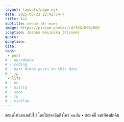```yaml
---
layout: layouts/page.njk
date: 2025-05-21 22:02:54+7
title: คืนนี้
subtitle: ขอจันทร์ หรือ ขอดาว
image: https://picsum.photos/id/998/800/600 
icaption: Joanna Kosinska (Picsum)
quote:
qcaption: 
cite: 
tags: 
 - post
# - abundance
# - coding
# - date #show posts on this date
# - jp
 - life
# - my
# - nxtstp
# - sdee
# - th
# - viaflow
---
```

ขอแค่ให้นอนหลับไป โดยไม่ต้องคิดถึงใคร *คนนั้น* • ขอแค่นี้ แค่เพียงสักคืน
